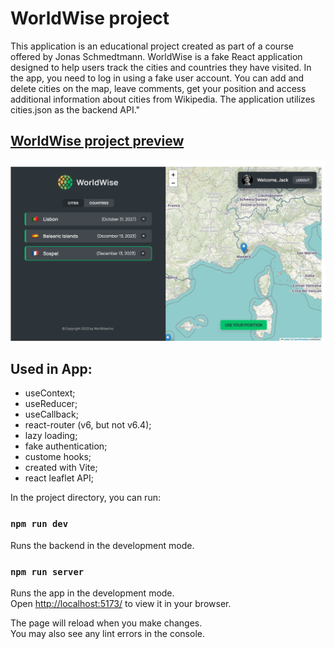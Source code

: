 # WorldWise project

<p>This application is an educational project created as part of a course offered by Jonas Schmedtmann. WorldWise is a fake React application designed to help users track the cities and countries they have visited. In the app, you need to log in using a fake user account. You can add and delete cities on the map, leave comments, get your position and access additional information about cities from Wikipedia. The application utilizes cities.json as the backend API." </p>

## [WorldWise project preview](https://react-project-worldwise.netlify.app/)

<img src="/src/assets/worldwise.png" alt="WorldWise app" >

## Used in App:

- useContext;
- useReducer;
- useCallback;
- react-router (v6, but not v6.4);
- lazy loading;
- fake authentication;
- custome hooks;
- created with Vite;
- react leaflet API;

In the project directory, you can run:

### `npm run dev`

Runs the backend in the development mode.

### `npm run server`

Runs the app in the development mode.\
Open [http://localhost:5173/](http://localhost:5173/) to view it in your browser.

The page will reload when you make changes.\
You may also see any lint errors in the console.
